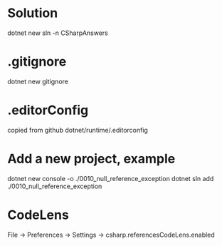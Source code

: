 # Solution
dotnet new sln -n CSharpAnswers  

# .gitignore
dotnet new gitignore

# .editorConfig
copied from github dotnet/runtime/.editorconfig

# Add a new project, example
dotnet new console -o ./0010_null_reference_exception
dotnet sln add ./0010_null_reference_exception

# CodeLens
File -> Preferences -> Settings -> csharp.referencesCodeLens.enabled